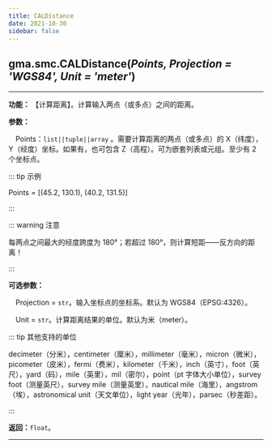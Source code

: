 ```yaml
---
title: CALDistance
date: 2021-10-30
sidebar: false
---
```


## gma.smc.**CALDistance**(*Points, Projection = 'WGS84', Unit = 'meter'*)<Badge text="1.0.5 +"/>
---

**功能：** 【计算距离】。计算输入两点（或多点）之间的距离。

**参数：**

&emsp;Points：`list||tuple||array` 。需要计算距离的两点（或多点）的 X（纬度），Y（经度）坐标。如果有，也可包含 Z（高程）。可为嵌套列表或元组。至少有 2 个坐标点。

::: tip 示例

Points = [(45.2, 130.1), (40.2, 131.5)]

:::

::: warning 注意

每两点之间最大的经度跨度为 180°；若超过 180°，则计算短距——反方向的距离！

:::

**可选参数：**

&emsp;Projection = `str`。输入坐标点的坐标系。默认为 WGS84（EPSG:4326）。

&emsp;Unit = `str`。计算距离结果的单位。默认为米（meter）。

::: tip 其他支持的单位

decimeter（分米），centimeter（厘米），millimeter（毫米），micron（微米），picometer（皮米），fermi（费米），kilometer（千米），inch（英寸），foot（英尺），yard（码），mile（英里），mil（密尔），point（pt 字体大小单位），survey foot（测量英尺），survey mile（测量英里），nautical mile（海里），angstrom（埃），astronomical unit（天文单位），light year（光年），parsec（秒差距）。

:::

**返回：**`float`。

---


